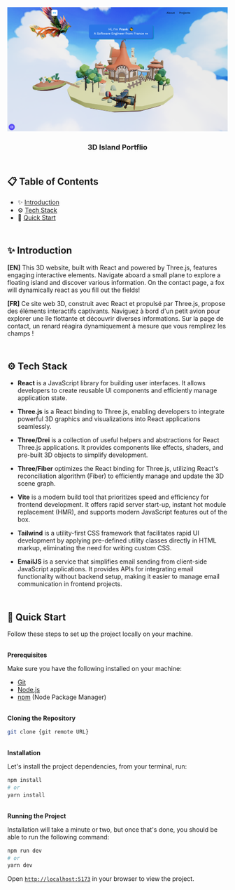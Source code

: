 <div align="center">
    <a href="https://3d-island-fv.netlify.app" target="_blank">
      <img src="public/preview.webp" alt="Project Banner">
    </a>
  <h3 align="center">3D Island Portflio</h3>
</div>

##  <br /> 📋 <a name="table">Table of Contents</a>

- ✨ [Introduction](#introduction)
- ⚙️ [Tech Stack](#tech-stack)
- 🚀 [Quick Start](#quick-start)

##  <br /> <a name="introduction">✨ Introduction</a>

**[EN]** This 3D website, built with React and powered by Three.js, features engaging interactive elements. Navigate aboard a small plane to explore a floating island and discover various information. On the contact page, a fox will dynamically react as you fill out the fields!

**[FR]** Ce site web 3D, construit avec React et propulsé par Three.js, propose des éléments interactifs captivants. Naviguez à bord d'un petit avion pour explorer une île flottante et découvrir diverses informations. Sur la page de contact, un renard réagira dynamiquement à mesure que vous remplirez les champs !

##  <br /> <a name="tech-stack">⚙️ Tech Stack</a>

- **React** is a JavaScript library for building user interfaces. It allows developers to create reusable UI components and efficiently manage application state.

- **Three.js** is a React binding to Three.js, enabling developers to integrate powerful 3D graphics and visualizations into React applications seamlessly.

- **Three/Drei** is a collection of useful helpers and abstractions for React Three.js applications. It provides components like effects, shaders, and pre-built 3D objects to simplify development.

- **Three/Fiber** optimizes the React binding for Three.js, utilizing React's reconciliation algorithm (Fiber) to efficiently manage and update the 3D scene graph.

- **Vite** is a modern build tool that prioritizes speed and efficiency for frontend development. It offers rapid server start-up, instant hot module replacement (HMR), and supports modern JavaScript features out of the box.

- **Tailwind** is a utility-first CSS framework that facilitates rapid UI development by applying pre-defined utility classes directly in HTML markup, eliminating the need for writing custom CSS.

- **EmailJS** is a service that simplifies email sending from client-side JavaScript applications. It provides APIs for integrating email functionality without backend setup, making it easier to manage email communication in frontend projects.

## <br /> <a name="quick-start">🚀 Quick Start</a>

Follow these steps to set up the project locally on your machine.

<br/>**Prerequisites**

Make sure you have the following installed on your machine:

- [Git](https://git-scm.com/)
- [Node.js](https://nodejs.org/en)
- [npm](https://www.npmjs.com/) (Node Package Manager)

<br/>**Cloning the Repository**

```bash
git clone {git remote URL}
```

<br/>**Installation**

Let's install the project dependencies, from your terminal, run:

```bash
npm install
# or
yarn install
```

<br/>**Running the Project**

Installation will take a minute or two, but once that's done, you should be able to run the following command:

```bash
npm run dev
# or
yarn dev
```

Open [`http://localhost:5173`](http://localhost:5173) in your browser to view the project.